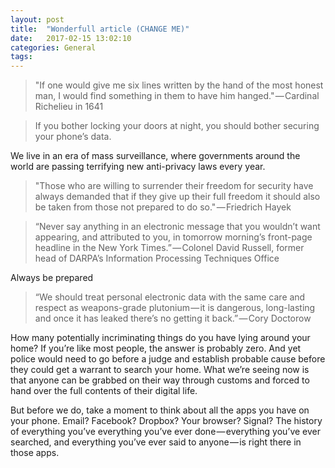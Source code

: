 ```yaml
---
layout: post
title:  "Wonderfull article (CHANGE ME)"
date:   2017-02-15 13:02:10
categories: General
tags:
---
```


> "If one would give me six lines written by the hand of the most honest man, I would find something in them to have him hanged." — Cardinal Richelieu in 1641

> If you bother locking your doors at night, you should bother securing your phone’s data.


We live in an era of mass surveillance, where governments around the world are passing terrifying new anti-privacy laws every year.

> "Those who are willing to surrender their freedom for security have always demanded that if they give up their full freedom it should also be taken from those not prepared to do so." — Friedrich Hayek

> “Never say anything in an electronic message that you wouldn’t want appearing, and attributed to you, in tomorrow morning’s front-page headline in the New York Times.” — Colonel David Russell, former head of DARPA’s Information Processing Techniques Office

Always be prepared

> “We should treat personal electronic data with the same care and respect as weapons-grade plutonium — it is dangerous, long-lasting and once it has leaked there’s no getting it back.” — Cory Doctorow

How many potentially incriminating things do you have lying around your home? If you’re like most people, the answer is probably zero. And yet police would need to go before a judge and establish probable cause before they could get a warrant to search your home.
What we’re seeing now is that anyone can be grabbed on their way through customs and forced to hand over the full contents of their digital life.

But before we do, take a moment to think about all the apps you have on your phone. Email? Facebook? Dropbox? Your browser? Signal? The history of everything you’ve everything you’ve ever done — everything you’ve ever searched, and everything you’ve ever said to anyone — is right there in those apps.
